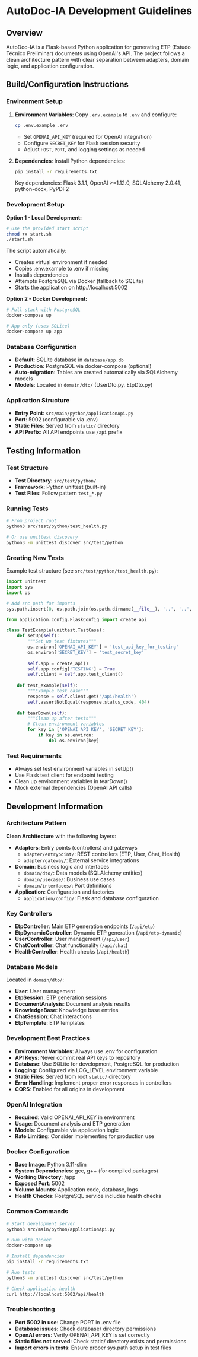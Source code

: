 # AutoDoc-IA Development Guidelines

## Overview
AutoDoc-IA is a Flask-based Python application for generating ETP (Estudo Técnico Preliminar) documents using OpenAI's API. The project follows a clean architecture pattern with clear separation between adapters, domain logic, and application configuration.

## Build/Configuration Instructions

### Environment Setup
1. **Environment Variables**: Copy `.env.example` to `.env` and configure:
   ```bash
   cp .env.example .env
   ```
   - Set `OPENAI_API_KEY` (required for OpenAI integration)
   - Configure `SECRET_KEY` for Flask session security
   - Adjust `HOST`, `PORT`, and logging settings as needed

2. **Dependencies**: Install Python dependencies:
   ```bash
   pip install -r requirements.txt
   ```
   Key dependencies: Flask 3.1.1, OpenAI >=1.12.0, SQLAlchemy 2.0.41, python-docx, PyPDF2

### Development Setup
**Option 1 - Local Development:**
```bash
# Use the provided start script
chmod +x start.sh
./start.sh
```
The script automatically:
- Creates virtual environment if needed
- Copies .env.example to .env if missing
- Installs dependencies
- Attempts PostgreSQL via Docker (fallback to SQLite)
- Starts the application on http://localhost:5002

**Option 2 - Docker Development:**
```bash
# Full stack with PostgreSQL
docker-compose up

# App only (uses SQLite)
docker-compose up app
```

### Database Configuration
- **Default**: SQLite database in `database/app.db`
- **Production**: PostgreSQL via docker-compose (optional)
- **Auto-migration**: Tables are created automatically via SQLAlchemy models
- **Models**: Located in `domain/dto/` (UserDto.py, EtpDto.py)

### Application Structure
- **Entry Point**: `src/main/python/applicationApi.py`
- **Port**: 5002 (configurable via .env)
- **Static Files**: Served from `static/` directory
- **API Prefix**: All API endpoints use `/api` prefix

## Testing Information

### Test Structure
- **Test Directory**: `src/test/python/`
- **Framework**: Python unittest (built-in)
- **Test Files**: Follow pattern `test_*.py`

### Running Tests
```bash
# From project root
python3 src/test/python/test_health.py

# Or use unittest discovery
python3 -m unittest discover src/test/python
```

### Creating New Tests
Example test structure (see `src/test/python/test_health.py`):
```python
import unittest
import sys
import os

# Add src path for imports
sys.path.insert(0, os.path.join(os.path.dirname(__file__), '..', '..', 'main', 'python'))

from application.config.FlaskConfig import create_api

class TestExample(unittest.TestCase):
    def setUp(self):
        """Set up test fixtures"""
        os.environ['OPENAI_API_KEY'] = 'test_api_key_for_testing'
        os.environ['SECRET_KEY'] = 'test_secret_key'
        
        self.app = create_api()
        self.app.config['TESTING'] = True
        self.client = self.app.test_client()
        
    def test_example(self):
        """Example test case"""
        response = self.client.get('/api/health')
        self.assertNotEqual(response.status_code, 404)
        
    def tearDown(self):
        """Clean up after tests"""
        # Clean environment variables
        for key in ['OPENAI_API_KEY', 'SECRET_KEY']:
            if key in os.environ:
                del os.environ[key]
```

### Test Requirements
- Always set test environment variables in setUp()
- Use Flask test client for endpoint testing
- Clean up environment variables in tearDown()
- Mock external dependencies (OpenAI API calls)

## Development Information

### Architecture Pattern
**Clean Architecture** with the following layers:
- **Adapters**: Entry points (controllers) and gateways
  - `adapter/entrypoint/`: REST controllers (ETP, User, Chat, Health)
  - `adapter/gateway/`: External service integrations
- **Domain**: Business logic and interfaces
  - `domain/dto/`: Data models (SQLAlchemy entities)
  - `domain/usecase/`: Business use cases
  - `domain/interfaces/`: Port definitions
- **Application**: Configuration and factories
  - `application/config/`: Flask and database configuration

### Key Controllers
- **EtpController**: Main ETP generation endpoints (`/api/etp`)
- **EtpDynamicController**: Dynamic ETP generation (`/api/etp-dynamic`)
- **UserController**: User management (`/api/user`)
- **ChatController**: Chat functionality (`/api/chat`)
- **HealthController**: Health checks (`/api/health`)

### Database Models
Located in `domain/dto/`:
- **User**: User management
- **EtpSession**: ETP generation sessions
- **DocumentAnalysis**: Document analysis results
- **KnowledgeBase**: Knowledge base entries
- **ChatSession**: Chat interactions
- **EtpTemplate**: ETP templates

### Development Best Practices
- **Environment Variables**: Always use .env for configuration
- **API Keys**: Never commit real API keys to repository
- **Database**: Use SQLite for development, PostgreSQL for production
- **Logging**: Configured via LOG_LEVEL environment variable
- **Static Files**: Served from root `static/` directory
- **Error Handling**: Implement proper error responses in controllers
- **CORS**: Enabled for all origins in development

### OpenAI Integration
- **Required**: Valid OPENAI_API_KEY in environment
- **Usage**: Document analysis and ETP generation
- **Models**: Configurable via application logic
- **Rate Limiting**: Consider implementing for production use

### Docker Configuration
- **Base Image**: Python 3.11-slim
- **System Dependencies**: gcc, g++ (for compiled packages)
- **Working Directory**: /app
- **Exposed Port**: 5002
- **Volume Mounts**: Application code, database, logs
- **Health Checks**: PostgreSQL service includes health checks

### Common Commands
```bash
# Start development server
python3 src/main/python/applicationApi.py

# Run with Docker
docker-compose up

# Install dependencies
pip install -r requirements.txt

# Run tests
python3 -m unittest discover src/test/python

# Check application health
curl http://localhost:5002/api/health
```

### Troubleshooting
- **Port 5002 in use**: Change PORT in .env file
- **Database issues**: Check database/ directory permissions
- **OpenAI errors**: Verify OPENAI_API_KEY is set correctly
- **Static files not served**: Check static/ directory exists and permissions
- **Import errors in tests**: Ensure proper sys.path setup in test files